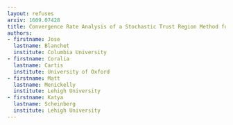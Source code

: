 ```yaml
---
layout: refuses
arxiv: 1609.07428
title: Convergence Rate Analysis of a Stochastic Trust Region Method for Nonconvex Optimization
authors:
- firstname: Jose
  lastname: Blanchet
  institute: Columbia University
- firstname: Coralia
  lastname: Cartis
  institute: University of Oxford
- firstname: Matt
  lastname: Menickelly
  institute: Lehigh University
- firstname: Katya
  lastname: Scheinberg
  institute: Lehigh University
---
```


